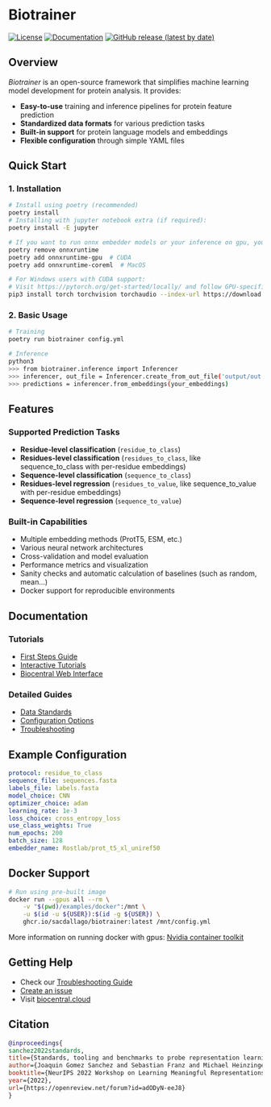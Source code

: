 # Biotrainer

[![License](https://img.shields.io/github/license/sacdallago/biotrainer)](https://github.com/sacdallago/biotrainer/blob/main/LICENSE)
[![Documentation](https://img.shields.io/badge/docs-biocentral-blue)](https://biocentral.cloud/docs/biotrainer/config_file_options)
[![GitHub release (latest by date)](https://img.shields.io/github/v/release/sacdallago/biotrainer)](https://github.com/sacdallago/biotrainer/releases)

## Overview
*Biotrainer* is an open-source framework that simplifies machine learning model development for protein analysis. 
It provides:
- **Easy-to-use** training and inference pipelines for protein feature prediction
- **Standardized data formats** for various prediction tasks
- **Built-in support** for protein language models and embeddings
- **Flexible configuration** through simple YAML files

## Quick Start

### 1. Installation
```bash
# Install using poetry (recommended)
poetry install
# Installing with jupyter notebook extra (if required):
poetry install -E jupyter

# If you want to run onnx embedder models or your inference on gpu, you need to manually add the appropriate onnxruntime
poetry remove onnxruntime
poetry add onnxruntime-gpu  # CUDA
poetry add onnxruntime-coreml  # MacOS

# For Windows users with CUDA support:
# Visit https://pytorch.org/get-started/locally/ and follow GPU-specific installation, e.g.:
pip3 install torch torchvision torchaudio --index-url https://download.pytorch.org/whl/cu118
```

### 2. Basic Usage
```bash
# Training
poetry run biotrainer config.yml

# Inference
python3
>>> from biotrainer.inference import Inferencer
>>> inferencer, out_file = Inferencer.create_from_out_file('output/out.yml')
>>> predictions = inferencer.from_embeddings(your_embeddings)
```

## Features

### Supported Prediction Tasks
- **Residue-level classification** (`residue_to_class`)
- **Residues-level classification** (`residues_to_class`, like sequence_to_class with per-residue embeddings)
- **Sequence-level classification** (`sequence_to_class`)
- **Residues-level regression** (`residues_to_value`, like sequence_to_value with per-residue embeddings)
- **Sequence-level regression** (`sequence_to_value`)

### Built-in Capabilities
- Multiple embedding methods (ProtT5, ESM, etc.)
- Various neural network architectures
- Cross-validation and model evaluation
- Performance metrics and visualization
- Sanity checks and automatic calculation of baselines (such as random, mean...)
- Docker support for reproducible environments

## Documentation

### Tutorials
- [First Steps Guide](docs/first_steps.md)
- [Interactive Tutorials](examples/tutorials)
- [Biocentral Web Interface](https://biocentral.cloud/app)

### Detailed Guides
- [Data Standards](docs/data_standardization.md)
- [Configuration Options](docs/config_file_options.md)
- [Troubleshooting](docs/troubleshooting.md)

## Example Configuration
```yaml
protocol: residue_to_class
sequence_file: sequences.fasta
labels_file: labels.fasta
model_choice: CNN
optimizer_choice: adam
learning_rate: 1e-3
loss_choice: cross_entropy_loss
use_class_weights: True
num_epochs: 200
batch_size: 128
embedder_name: Rostlab/prot_t5_xl_uniref50
```

## Docker Support
```bash
# Run using pre-built image
docker run --gpus all --rm \
    -v "$(pwd)/examples/docker":/mnt \
    -u $(id -u ${USER}):$(id -g ${USER}) \
    ghcr.io/sacdallago/biotrainer:latest /mnt/config.yml
```

More information on running docker with gpus: 
[Nvidia container toolkit](https://docs.nvidia.com/datacenter/cloud-native/container-toolkit/latest/install-guide.html)

## Getting Help
- Check our [Troubleshooting Guide](docs/troubleshooting.md)
- [Create an issue](https://github.com/sacdallago/biotrainer/issues/new)
- Visit [biocentral.cloud](https://biocentral.cloud/docs/biotrainer/config_file_options)

## Citation
```bibtex
@inproceedings{
sanchez2022standards,
title={Standards, tooling and benchmarks to probe representation learning on proteins},
author={Joaquin Gomez Sanchez and Sebastian Franz and Michael Heinzinger and Burkhard Rost and Christian Dallago},
booktitle={NeurIPS 2022 Workshop on Learning Meaningful Representations of Life},
year={2022},
url={https://openreview.net/forum?id=adODyN-eeJ8}
}
```